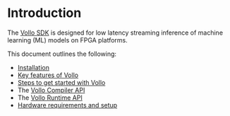 # Introduction

The [Vollo SDK](https://github.com/MyrtleSoftware/vollo-sdk) is designed for
low latency streaming inference of machine learning (ML) models on FPGA
platforms.

This document outlines the following:

- [Installation](installation.md)
- [Key features of Vollo](key-features.md)
- [Steps to get started with Vollo](getting-started.md)
- The [Vollo Compiler API](vollo-compiler.md)
- The [Vollo Runtime API](vollo-runtime.md)
- [Hardware requirements and setup](accelerator-setup.md)
